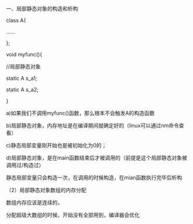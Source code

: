 一、局部静态对象的构造和析构

class A{

......

};

void myfunc(){

//局部静态对象

static A s_a1;

static A s_a2;

}

a)如果我们不调用myfunc()函数，那么根本不会触发A的构造函数

b)局部静态对象，内存地址是在编译期间就确定好的（linux可以通过nm命令查看）

c)静态局部变量刚开始也是被初始化为0的；

d)局部静态对象，是在main函数结束后才被调用的（前提是这个局部静态对象被调用过/构造过）

静态局部变量只会构造一次，在调用的时候构造，在mian函数执行完毕后析构

（2）局部静态对象数组的内存分配

数组内存应该是连续的，

分配超级大数组的时候，开始没有全部用到，编译器会优化